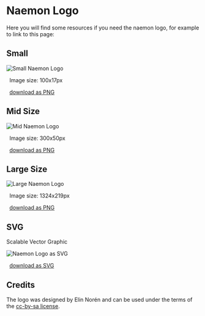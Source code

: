 # Naemon Logo


Here you will find some resources if you need the naemon logo, for example to link to this page:


## Small

![Small Naemon Logo](/images/logo/logo_small.png)

<i class="fa-regular fa-image"></i>&nbsp;
Image size: 100x17px

<i class="fa-solid fa-download"></i>&nbsp;
[download as PNG](/images/logo/logo_small.png)


## Mid Size

![Mid Naemon Logo](/images/logo/logo_middle.png)

<i class="fa-regular fa-image"></i>&nbsp;
Image size: 300x50px

<i class="fa-solid fa-download"></i>&nbsp;
[download as PNG](/images/logo/logo_middle.png)

## Large Size

![Large Naemon Logo](/images/logo/logo_large.png)

<i class="fa-regular fa-image"></i>&nbsp;
Image size: 1324x219px

<i class="fa-solid fa-download"></i>&nbsp;
[download as PNG](/images/logo/logo_large.png)

## SVG

Scalable Vector Graphic

![Naemon Logo as SVG](/images/logo/naemonlogo.svg)

<i class="fa-solid fa-download"></i>&nbsp;
[download as SVG](/images/logo/naemonlogo.svg)



## Credits

The logo was designed by Elin Norén and can be used under the terms of the [cc-by-sa license](https://creativecommons.org/licenses/by-sa/3.0/de/deed.en).
